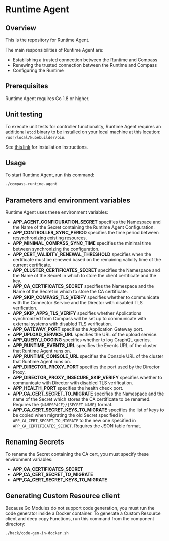 # Runtime Agent

## Overview

This is the repository for Runtime Agent.

The main responsibilities of Runtime Agent are:
- Establishing a trusted connection between the Runtime and Compass
- Renewing the trusted connection between the Runtime and Compass
- Configuring the Runtime


## Prerequisites

Runtime Agent requires Go 1.8 or higher.

## Unit testing

To execute unit tests for controller functionality, Runtime Agent requires an additional `etcd` binary to be installed on your local machine at this location: `/usr/local/kubebuilder/bin`.

See [this link](https://book.kubebuilder.io/reference/envtest.html) for installation instructions.

## Usage

To start Runtime Agent, run this command:

```bash
./compass-runtime-agent
```

## Parameters and environment variables

Runtime Agent uses these environment variables:
- **APP_AGENT_CONFIGURATION_SECRET** specifies the Namespace and the Name of the Secret containing the Runtime Agent Configuration.
- **APP_CONTROLLER_SYNC_PERIOD** specifies the time period between resynchronizing existing resources.
- **APP_MINIMAL_COMPASS_SYNC_TIME** specifies the minimal time between synchronizing the configuration.
- **APP_CERT_VALIDITY_RENEWAL_THRESHOLD** specifies when the certificate must be renewed based on the remaining validity time of the current certificate.
- **APP_CLUSTER_CERTIFICATES_SECRET** specifies the Namespace and the Name of the Secret in which to store the client certificate and the key.
- **APP_CA_CERTIFICATES_SECRET** specifies the Namespace and the Name of the Secret in which to store the CA certificate.
- **APP_SKIP_COMPASS_TLS_VERIFY** specifies whether to communicate with the Connector Service and the Director with disabled TLS verification.
- **APP_SKIP_APPS_TLS_VERIFY** specifies whether Applications synchronized from Compass will be set up to communicate with external systems with disabled TLS verification.
- **APP_GATEWAY_PORT** specifies the Application Gateway port.
- **APP_UPLOAD_SERVICE_URL** specifies the URL of the upload service.
- **APP_QUERY_LOGGING** specifies whether to log GraphQL queries.
- **APP_RUNTIME_EVENTS_URL** specifies the Events URL of the cluster that Runtime Agent runs on.
- **APP_RUNTIME_CONSOLE_URL** specifies the Console URL of the cluster that Runtime Agent runs on.
- **APP_DIRECTOR_PROXY_PORT** specifies the port used by the Director Proxy.
- **APP_DIRECTOR_PROXY_INSECURE_SKIP_VERIFY** specifies whether to communicate with Director with disabled TLS verification.
- **APP_HEALTH_PORT** specifies the health check port.
- **APP_CA_CERT_SECRET_TO_MIGRATE** specifies the Namespace and the name of the Secret which stores the CA certificate to be renamed. Requires the `{NAMESPACE}/{SECRET_NAME}` format. 
- **APP_CA_CERT_SECRET_KEYS_TO_MIGRATE** specifies the list of keys to be copied when migrating the old Secret specified in `APP_CA_CERT_SECRET_TO_MIGRATE` to the new one specified in `APP_CA_CERTIFICATES_SECRET`. Requires the JSON table format.

## Renaming Secrets

To rename the Secret containing the CA cert, you must specify these environment variables:
- **APP_CA_CERTIFICATES_SECRET**
- **APP_CA_CERT_SECRET_TO_MIGRATE**
- **APP_CA_CERT_SECRET_KEYS_TO_MIGRATE**

## Generating Custom Resource client

Because Go Modules do not support code generation, you must run the code generator inside a Docker container.
To generate a Custom Resource client and deep copy Functions, run this command from the component directory:

```bash
./hack/code-gen-in-docker.sh
```
